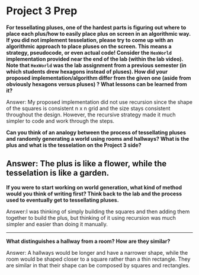 # Project 3 Prep

**For tessellating pluses, one of the hardest parts is figuring out where to place each plus/how to easily place plus on screen in an algorithmic way.
If you did not implement tesselation, please try to come up with an algorithmic approach to place pluses on the screen. This means a strategy, pseudocode, or even actual code! 
Consider the `HexWorld` implementation provided near the end of the lab (within the lab video). Note that `HexWorld` was the lab assignment from a previous semester (in which students drew hexagons instead of pluses). 
How did your proposed implementation/algorithm differ from the given one (aside from obviously hexagons versus pluses) ? What lessons can be learned from it?**

Answer:
My proposed implementation did not use recursion since the shape of the squares is consistent n x n grid and the size stays consistent throughout the design. However, the recursive strategy made it much simpler to code and work through the steps. 

**Can you think of an analogy between the process of tessellating pluses and randomly generating a world using rooms and hallways?
What is the plus and what is the tesselation on the Project 3 side?**

Answer:
The plus is like a flower, while the tesselation is like a garden. 
-----
**If you were to start working on world generation, what kind of method would you think of writing first? 
Think back to the lab and the process used to eventually get to tessellating pluses.**

Answer:I was thinking of simply building the squares and then adding them together to build the plus, but thinking of it using recursion was much simpler and easier than doing it manually. 

-----
**What distinguishes a hallway from a room? How are they similar?**

Answer: A hallways would be longer and have a narrower shape, while the room would be shaped closer to a square rather than a thin rectangle. They are similar in that their shape can be composed by squares and rectangles. 
